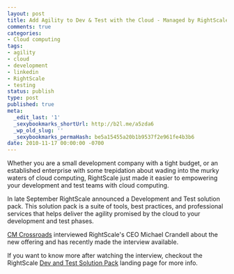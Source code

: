 ```yaml
---
layout: post
title: Add Agility to Dev & Test with the Cloud - Managed by RightScale
comments: true
categories:
- Cloud computing
tags:
- agility
- cloud
- development
- linkedin
- RightScale
- testing
status: publish
type: post
published: true
meta:
  _edit_last: '1'
  _sexybookmarks_shortUrl: http://b2l.me/a5zda6
  _wp_old_slug: ''
  _sexybookmarks_permaHash: be5a15455a20b1b9537f2e961fe4b3b6
date: 2010-11-17 00:00:00 -0700
---
```

Whether you are a small development company with a tight budget, or an established enterprise with some trepidation about wading into the murky waters of cloud computing, RightScale just made it easier to empowering your development and test teams with cloud computing.

In late September RightScale announced a Development and Test solution pack.  This solution pack is a suite of tools, best practices, and professional services that helps deliver the agility promised by the cloud to your development and test phases.

<a href="http://www.cmcrossroads.com/">CM Crossroads</a> interviewed RightScale's CEO Michael Crandell about the new offering and has recently made the interview available.

If you want to know more after watching the interview, checkout the RightScale <a href="http://www.rightscale.com/products/plans-pricing/dev-test-solution-pack.php">Dev and Test Solution Pack</a> landing page for more info.

<object width="640" height="385"><param name="movie" value="http://www.youtube.com/v/RRPl2sPCsWw?fs=1&amp;hl=en_US&amp;rel=0&amp;hd=1&amp;color1=0x3a3a3a&amp;color2=0x999999"></param><param name="allowFullScreen" value="true"></param><param name="allowscriptaccess" value="always"></param><embed src="http://www.youtube.com/v/RRPl2sPCsWw?fs=1&amp;hl=en_US&amp;rel=0&amp;hd=1&amp;color1=0x3a3a3a&amp;color2=0x999999" type="application/x-shockwave-flash" allowscriptaccess="always" allowfullscreen="true" width="640" height="385"></embed></object>
